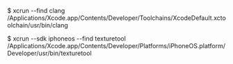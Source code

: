 

$ xcrun --find clang
/Applications/Xcode.app/Contents/Developer/Toolchains/XcodeDefault.xctoolchain/usr/bin/clang

$ xcrun --sdk iphoneos --find texturetool
/Applications/Xcode.app/Contents/Developer/Platforms/iPhoneOS.platform/Developer/usr/bin/texturetool
